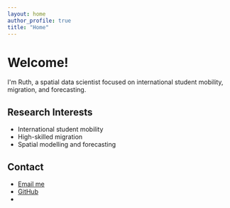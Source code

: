 ```yaml
---
layout: home
author_profile: true
title: "Home"
---
```


# Welcome!

I'm Ruth, a spatial data scientist focused on international student mobility, migration, and forecasting.

## Research Interests
- International student mobility
- High-skilled migration
- Spatial modelling and forecasting

## Contact
- [Email me](mailto:your.email@example.com)
- [GitHub](https://github.com/yourusername)
- 
